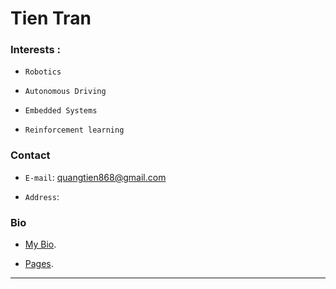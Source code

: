 # Tien Tran

<!--img src="./images/profile2.png" width="300" height="360"  class="center"-->



### Interests : 
- `Robotics`

- `Autonomous Driving`

- `Embedded Systems`

- `Reinforcement learning`




### Contact

-  `E-mail`:  quangtien868@gmail.com

-  `Address`: 




###  Bio

-  [My Bio](./profile.md).
 
-  [Pages]( https://qtsho.github.io/tientran.github.io/).



---
